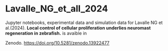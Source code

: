 # Lavalle_NG_et_all_2024

Jupyter notebooks, experimental data and simulation data for Lavalle NG et al.(2024). **Local control of cellular proliferation underlies neuromast regeneration in zebrafish.** is avaible in 

Zenodo. https://doi.org/10.5281/zenodo.13922477

 
